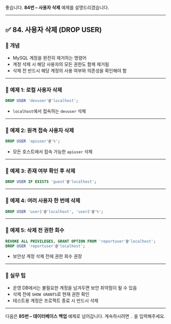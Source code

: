 좋습니다.
**84번 – 사용자 삭제** 예제를 설명드리겠습니다.

---

## ✅ 84. 사용자 삭제 (DROP USER)

### 📌 개념

* MySQL 계정을 완전히 제거하는 명령어
* 계정 삭제 시 해당 사용자의 모든 권한도 함께 제거됨
* 삭제 전 반드시 해당 계정의 사용 여부와 의존성을 확인해야 함

---

### 📄 예제 1: 로컬 사용자 삭제

```sql
DROP USER 'devuser'@'localhost';
```

* `localhost`에서 접속하는 `devuser` 삭제

---

### 📄 예제 2: 원격 접속 사용자 삭제

```sql
DROP USER 'apiuser'@'%';
```

* 모든 호스트에서 접속 가능한 `apiuser` 삭제

---

### 📄 예제 3: 존재 여부 확인 후 삭제

```sql
DROP USER IF EXISTS 'guest'@'localhost';
```

---

### 📄 예제 4: 여러 사용자 한 번에 삭제

```sql
DROP USER 'user1'@'localhost', 'user2'@'%';
```

---

### 📄 예제 5: 삭제 전 권한 회수

```sql
REVOKE ALL PRIVILEGES, GRANT OPTION FROM 'reportuser'@'localhost';
DROP USER 'reportuser'@'localhost';
```

* 보안상 계정 삭제 전에 권한 회수 권장

---

### 🧠 실무 팁

* 운영 DB에서는 불필요한 계정을 남겨두면 보안 취약점이 될 수 있음
* 삭제 전에 `SHOW GRANTS`로 현재 권한 확인
* 테스트용 계정은 프로젝트 종료 시 반드시 삭제

---

다음은 **85번 – 데이터베이스 백업** 예제로 넘어갑니다.
계속하시려면 `.` 을 입력해주세요.
